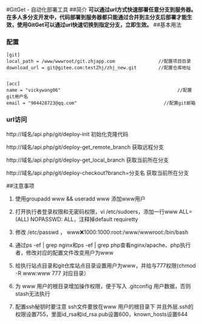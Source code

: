#GitGet - 自动化部署工具
##简介
**可以通过url方式快速部署任意分支到服务器。在多人多分支开发中，代码部署到服务器都只能通过合并到主分支后部署才能生效，使用GitGet可以通过url快速切换到指定分支，立即生效。**
##基本用法
### 配置
```
[git]
local_path = /www/wwwroot/git.zhjapp.com                //配置项目目录
download_url = git@gitee.com:testZhj/zhj_new.git        //配置仓库地址


[acc]
name = "vickywang06"                                           //配置git用户名
email = "904428723@qq.com"                                //配置git邮箱

```
### url访问
http://域名/api.php/git/deploy-init      初始化克隆代码

http://域名/api.php/git/deploy-get_remote_branch      获取远程分支

http://域名/api.php/git/deploy-get_local_branch      获取当前所在分支

http://域名/api.php/git/deploy-checkout?branch=分支名      获取当前所在分支

##注意事项
1. 使用groupadd www  && useradd www 添加www用户

2. 打开执行者登录权限和无密码权限，vi /etc/sudoers，添加一行www ALL=(ALL) NOPASSWD: ALL，注释掉default requiretty

3. 修改 /etc/passwd ， www:x:1000:1000:root:/www/wwwroot:/bin/bash

4. 通过ps -ef | grep nginx和ps -ef | grep php查看nginx/apache、php执行者，修改对应的配置文件改变用户为www 

5. 给执行站点目录和git仓库站点目录设置用户为www，并给与777权限(chmod -R www:www 777 对应目录）  

6. 为 www 用户的根目录增加操作权限，便于写入 .gitconfig 用户数据，否则stash无法执行

7. 配置ssh秘钥时要注意 ssh文件要放在www 用户的根目录下 并且外层.ssh的权限设置755，里面id_rsa和id_rsa.pub设置600，known_hosts设置644




